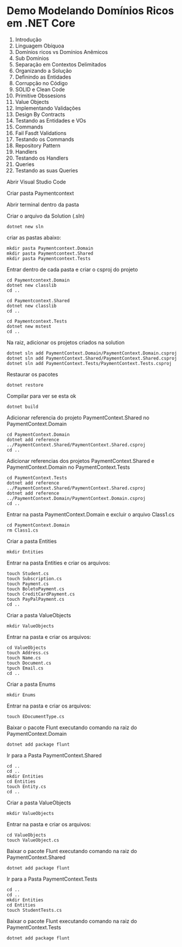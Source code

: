 # Demo Modelando Domínios Ricos em .NET Core

1. Introdução
2. Linguagem Obíquoa
3. Domínios ricos vs Domínios Anêmicos
4. Sub Domínios
5. Separação em Contextos Delimitados
6. Organizando a Solução
7. Definindo as Entidades
8. Corrupção no Código
9. SOLID e Clean Code
10. Primitive Obssesions
11. Value Objects
12. Implementando Validações
13. Design By Contracts
14. Testando as Entidades e VOs
15. Commands
16. Fail Fasdt Validations
17. Testando os Commands
18. Repository Pattern
19. Handlers
20. Testando os Handlers
21. Queries
22. Testando as suas Queries



Abrir Visual Studio Code

Criar pasta Paymentcontext

Abrir terminal dentro da pasta

Criar o arquivo da Solution (.sln)

```
dotnet new sln
```

criar as pastas abaixo:
```
mkdir pasta Paymentcontext.Domain
mkdir pasta Paymentcontext.Shared
mkdir pasta Paymentcontext.Tests
```
Entrar dentro de cada pasta e criar o csproj do projeto
```
cd Paymentcontext.Domain
dotnet new classlib
cd ..

cd Paymentcontext.Shared
dotnet new classlib
cd ..

cd Paymentcontext.Tests
dotnet new mstest
cd ..
```
Na raiz, adicionar os projetos criados na solution
```
dotnet sln add PaymentContext.Domain/PaymentContext.Domain.csproj
dotnet sln add PaymentContext.Shared/PaymentContext.Shared.csproj
dotnet sln add PaymentContext.Tests/PaymentContext.Tests.csproj 
```
Restaurar os pacotes
```
dotnet restore
```
Compilar para ver se esta ok
```
dotnet build
```
Adicionar referencia do projeto PaymentContext.Shared no PaymentContext.Domain

```
cd PaymentContext.Domain
dotnet add reference ../PaymentContext.Shared/PaymentContext.Shared.csproj
cd ..
```
Adicionar referencias dos projetos PaymentContext.Shared e PaymentContext.Domain no PaymentContext.Tests
```
cd PaymentContext.Tests
dotnet add reference ../PaymentContext.Shared/PaymentContext.Shared.csproj 
dotnet add reference ../PaymentContext.Domain/PaymentContext.Domain.csproj
cd ..
```
Entrar na pasta PaymentContext.Domain e excluir o arquivo Class1.cs
```
cd PaymentContext.Domain
rm Class1.cs
```
Criar a pasta Entities
```
mkdir Entities
```
Entrar na pasta Entities e criar os arquivos:
```
touch Student.cs
touch Subscription.cs
touch Payment.cs
touch BoletoPayment.cs
touch CreditCardPayment.cs
touch PayPalPayment.cs
cd ..
```
Criar a pasta ValueObjects
```
mkdir ValueObjects
```
Entrar na pasta e criar os arquivos:
```
cd ValueObjects
touch Address.cs
touch Name.cs
touch Document.cs
tpuch Email.cs
cd ..
```
Criar a pasta Enums
```
mkdir Enums
```
Entrar na pasta e criar os arquivos:
```
touch EDocumentType.cs
```
Baixar o pacote Flunt executando comando na raiz do PaymentContext.Domain
```
dotnet add package flunt
```
Ir para a Pasta PaymentContext.Shared
```
cd ..
cd ..
mkdir Entities
cd Entities
touch Entity.cs
cd ..
```
Criar a pasta ValueObjects
```
mkdir ValueObjects
```
Entrar na pasta e criar os arquivos:
```
cd ValueObjects
touch ValueObject.cs
```
Baixar o pacote Flunt executando comando na raiz do PaymentContext.Shared
```
dotnet add package flunt
```
Ir para a Pasta PaymentContext.Tests
```
cd ..
cd ..
mkdir Entities
cd Entities
touch StudentTests.cs
```
Baixar o pacote Flunt executando comando na raiz do PaymentContext.Tests
```
dotnet add package flunt
```
